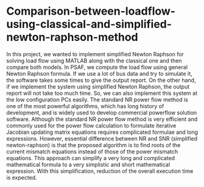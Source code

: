 # Comparison-between-loadflow-using-classical-and-simplified-newton-raphson-method
In this project, we wanted to implement simplified Newton Raphson for solving load
flow using MATLAB along with the classical one and then compare both models.
In PSAF, we compute the load flow using general Newton Raphson formula. If we
use a lot of bus data and try to simulate it, the software takes some times to give the
output report. On the other hand, if we implement the system using simplified
Newton Raphson, the output report will not take too much time. So, we can also
implement this system at the low configuration PCs easily.
The standard NR power flow method is one of the most powerful algorithms, which
has long history of development, and is widely used to develop commercial powerflow
solution software. Although the standard NR power flow method is very
efficient and commonly used for the power flow calculation to formulate iterative
Jacobian updating matrix equations requires complicated formulae and long
expressions. However, essential difference between NR and SNR (simplified
newton-raphson) is that the proposed algorithm is to find roots of the current
mismatch equations instead of those of the power mismatch equations. This
approach can simplify a very long and complicated mathematical formula to a very
simplistic and short mathematical expression. With this simplification, reduction of
the overall execution time is expected.
